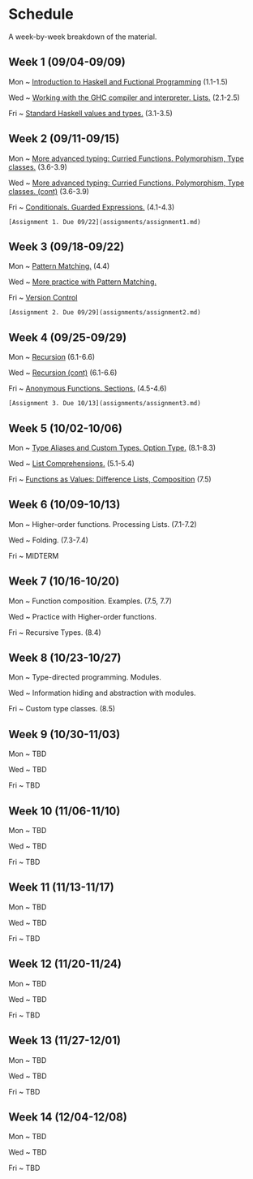 # Schedule

A week-by-week breakdown of the material.

## Week  1 (09/04-09/09)

Mon
  ~ [Introduction to Haskell and Fuctional Programming](notes/intro.md) (1.1-1.5)

Wed
  ~ [Working with the GHC compiler and interpreter. Lists.](notes/lists.md) (2.1-2.5)

Fri
  ~ [Standard Haskell values and types.](notes/standard.md) (3.1-3.5)

## Week  2 (09/11-09/15)

Mon
  ~ [More advanced typing: Curried Functions. Polymorphism, Type classes.](notes/types_advanced.md) (3.6-3.9)

Wed
  ~ [More advanced typing: Curried Functions. Polymorphism, Type classes. (cont)](notes/types_advanced.md) (3.6-3.9)

Fri
  ~ [Conditionals. Guarded Expressions.](notes/functions_conditionals.md) (4.1-4.3)


    [Assignment 1. Due 09/22](assignments/assignment1.md)

## Week  3 (09/18-09/22)

Mon
  ~ [Pattern Matching.](notes/pattern_matching.md) (4.4)

Wed
  ~ [More practice with Pattern Matching.](notes/more_pattern_matching.md)

Fri
  ~ [Version Control](notes/version_control.md)

    [Assignment 2. Due 09/29](assignments/assignment2.md)

## Week  4 (09/25-09/29)

Mon
  ~ [Recursion](notes/recursion.md) (6.1-6.6)

Wed
  ~ [Recursion (cont)](notes/recursion.md) (6.1-6.6)

Fri
  ~ [Anonymous Functions. Sections.](notes/anonymous_functions.md) (4.5-4.6)

    [Assignment 3. Due 10/13](assignments/assignment3.md)

## Week  5 (10/02-10/06)

Mon
  ~ [Type Aliases and Custom Types. Option Type.](notes/types_custom.md) (8.1-8.3)


Wed
  ~ [List Comprehensions.](notes/list_comprehensions.md) (5.1-5.4)

Fri
  ~ [Functions as Values: Difference Lists, Composition](notes/difference_lists.md) (7.5)

## Week  6 (10/09-10/13)

Mon
  ~  Higher-order functions. Processing Lists. (7.1-7.2)

Wed
  ~ Folding. (7.3-7.4)

Fri
  ~ MIDTERM

## Week  7 (10/16-10/20)

Mon
  ~ Function composition. Examples. (7.5, 7.7)

Wed
  ~ Practice with Higher-order functions.

Fri
  ~ Recursive Types. (8.4)

## Week  8 (10/23-10/27)

Mon
  ~ Type-directed programming. Modules.

Wed
  ~ Information hiding and abstraction with modules.

Fri
  ~ Custom type classes. (8.5)

## Week  9 (10/30-11/03)

Mon
  ~ TBD

Wed
  ~ TBD

Fri
  ~ TBD

## Week 10 (11/06-11/10)

Mon
  ~ TBD

Wed
  ~ TBD

Fri
  ~ TBD

## Week 11 (11/13-11/17)

Mon
  ~ TBD

Wed
  ~ TBD

Fri
  ~ TBD

## Week 12 (11/20-11/24)

Mon
  ~ TBD

Wed
  ~ TBD

Fri
  ~ TBD

## Week 13 (11/27-12/01)

Mon
  ~ TBD

Wed
  ~ TBD

Fri
  ~ TBD


## Week 14 (12/04-12/08)

Mon
  ~ TBD

Wed
  ~ TBD

Fri
  ~ TBD
